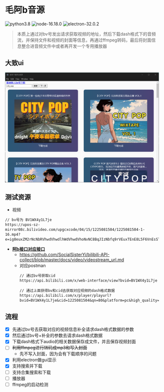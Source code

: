 # 毛阿b音源

![python3.8](http://img.shields.io/badge/python-3.8-green)
![node-16.18.0](http://img.shields.io/badge/node-16.18.0-blue)
![electron-32.0.2](http://img.shields.io/badge/electron-32.0.2-yellow)

> 本质上通过对bv号发出请求获取视频的地址，然后下载dash格式下的音频流，并保持文件和视频的封面等信息，再通过ffmpeg转码，最后将封面信息整合进音频文件中或者再开发一个专用播放器

## 大致ui
![ex1](./ex1.png)

## 测试资源
  - 视频
  ```
  // bv号为 BV1WX4y1L7je 
  https://upos-sz-mirror08c.bilivideo.com/upgcxcode/04/15/1225081504/1225081504-1-16.mp4?e=ig8euxZM2rNcNbRVhwdVhwdlhWdVhwdVhoNvNC8BqJIzNbfq9rVEuxTEnE8L5F6VnEsSTx0vkX8fqJeYTj_lta53NCM=&uipk=5&nbs=1&deadline=1706851556&gen=playurlv2&os=08cbv&oi=1947651412&trid=e10b79230f084a6eb20b0522aa3f4637h&mid=0&platform=html5&upsig=f55ed24fb571db9a300d7e8d2998ba49&uparams=e,uipk,nbs,deadline,gen,os,oi,trid,mid,platform&bvc=vod&nettype=0&f=h_0_0&bw=48958&logo=80000000
  ```
  - [**阿b接口对应接口**](https://github.com/SocialSisterYi/bilibili-API-collect/blob/master/docs/video/videostream_url.md)
    - https://github.com/SocialSisterYi/bilibili-API-collect/blob/master/docs/video/videostream_url.md 
    - 对应postman
      ```
      // 通过bv号获取cid
      https://api.bilibili.com/x/web-interface/view?bvid=BV1WX4y1L7je
      
      // 通过上面获得bv和cid去获取对应视频的dash格式数据
      https://api.bilibili.com/x/player/playurl?bvid=BV1WX4y1L7je&cid=1225081504&qn=80&platform=pc&high_quality=1 
      ```

## 流程
  - [x] 先通过bv号去获取对应的视频信息补全请求dash格式数据的参数
  - [x] 然后通过bv号+补全的参数去请求dash格式数据
  - [x] 下载dash格式下audio的相关数据保存成文件，并且保存视频封面
  - [ ] ~~利用ffmpeg进行转码成mp3和写入封面~~
    - 先不写入封面，因为会有下载顺序的问题
  - [x] 利用electron做gui显示 
  - [x] 支持搜索并下载
  - [ ] 支持合集搜索和下载
  - [ ] 播放器
  - [ ] ffmpeg的启动检测
